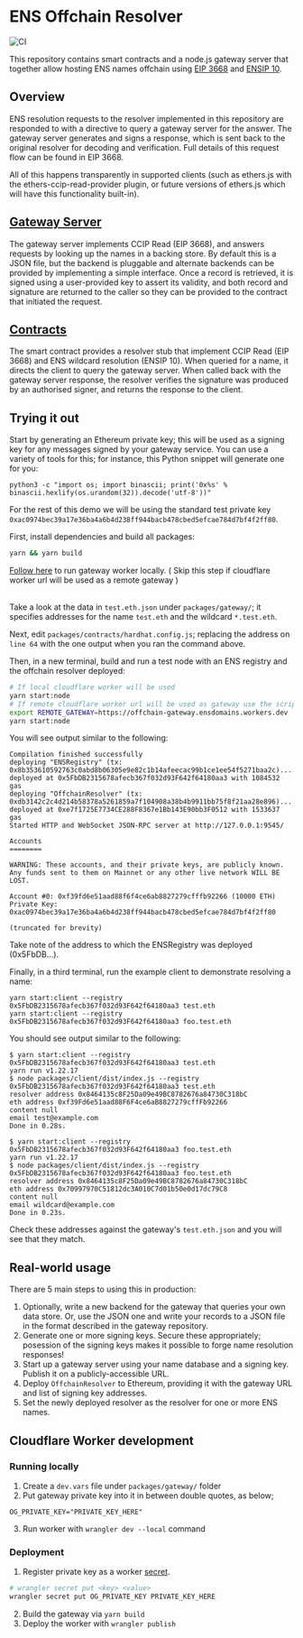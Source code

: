 # ENS Offchain Resolver
![CI](https://github.com/ensdomains/offchain-resolver/actions/workflows/main.yml/badge.svg)


This repository contains smart contracts and a node.js gateway server that together allow hosting ENS names offchain using [EIP 3668](https://eips.ethereum.org/EIPS/eip-3668) and [ENSIP 10](https://docs.ens.domains/ens-improvement-proposals/ensip-10-wildcard-resolution).

## Overview

ENS resolution requests to the resolver implemented in this repository are responded to with a directive to query a gateway server for the answer. The gateway server generates and signs a response, which is sent back to the original resolver for decoding and verification. Full details of this request flow can be found in EIP 3668.

All of this happens transparently in supported clients (such as ethers.js with the ethers-ccip-read-provider plugin, or future versions of ethers.js which will have this functionality built-in).

## [Gateway Server](packages/gateway)

The gateway server implements CCIP Read (EIP 3668), and answers requests by looking up the names in a backing store. By default this is a JSON file, but the backend is pluggable and alternate backends can be provided by implementing a simple interface. Once a record is retrieved, it is signed using a user-provided key to assert its validity, and both record and signature are returned to the caller so they can be provided to the contract that initiated the request.

## [Contracts](packages/contracts)

The smart contract provides a resolver stub that implement CCIP Read (EIP 3668) and ENS wildcard resolution (ENSIP 10). When queried for a name, it directs the client to query the gateway server. When called back with the gateway server response, the resolver verifies the signature was produced by an authorised signer, and returns the response to the client.

## Trying it out

Start by generating an Ethereum private key; this will be used as a signing key for any messages signed by your gateway service. You can use a variety of tools for this; for instance, this Python snippet will generate one for you:

```
python3 -c "import os; import binascii; print('0x%s' % binascii.hexlify(os.urandom(32)).decode('utf-8'))"
```

For the rest of this demo we will be using the standard test private key `0xac0974bec39a17e36ba4a6b4d238ff944bacb478cbed5efcae784d7bf4f2ff80`.

First, install dependencies and build all packages:

```bash
yarn && yarn build
```

[Follow here](#running-locally) to run gateway worker locally. ( Skip this step if cloudflare worker url will be used as a remote gateway )
<br/><br/>

Take a look at the data in `test.eth.json` under `packages/gateway/`; it specifies addresses for the name `test.eth` and the wildcard `*.test.eth`.

Next, edit `packages/contracts/hardhat.config.js`; replacing the address on `line 64` with the one output when you ran the command above. 

Then, in a new terminal, build and run a test node with an ENS registry and the offchain resolver deployed:

```bash
# If local cloudflare worker will be used
yarn start:node
# If remote cloudflare worker url will be used as gateway use the script below instead
export REMOTE_GATEWAY=https://offchain-gateway.ensdomains.workers.dev
yarn start:node
```

You will see output similar to the following:

```
Compilation finished successfully
deploying "ENSRegistry" (tx: 0x8b353610592763c0abd8b06305e9e82c1b14afeecac99b1ce1ee54f5271baa2c)...: deployed at 0x5FbDB2315678afecb367f032d93F642f64180aa3 with 1084532 gas
deploying "OffchainResolver" (tx: 0xdb3142c2c4d214b58378a5261859a7f104908a38b4b9911bb75f8f21aa28e896)...: deployed at 0xe7f1725E7734CE288F8367e1Bb143E90bb3F0512 with 1533637 gas
Started HTTP and WebSocket JSON-RPC server at http://127.0.0.1:9545/

Accounts
========

WARNING: These accounts, and their private keys, are publicly known.
Any funds sent to them on Mainnet or any other live network WILL BE LOST.

Account #0: 0xf39fd6e51aad88f6f4ce6ab8827279cfffb92266 (10000 ETH)
Private Key: 0xac0974bec39a17e36ba4a6b4d238ff944bacb478cbed5efcae784d7bf4f2ff80

(truncated for brevity)
```

Take note of the address to which the ENSRegistry was deployed (0x5FbDB...).

Finally, in a third terminal, run the example client to demonstrate resolving a name:

```
yarn start:client --registry 0x5FbDB2315678afecb367f032d93F642f64180aa3 test.eth
yarn start:client --registry 0x5FbDB2315678afecb367f032d93F642f64180aa3 foo.test.eth
```

You should see output similar to the following:

```
$ yarn start:client --registry 0x5FbDB2315678afecb367f032d93F642f64180aa3 test.eth
yarn run v1.22.17
$ node packages/client/dist/index.js --registry 0x5FbDB2315678afecb367f032d93F642f64180aa3 test.eth
resolver address 0x8464135c8F25Da09e49BC8782676a84730C318bC
eth address 0xf39Fd6e51aad88F6F4ce6aB8827279cffFb92266
content null
email test@example.com
Done in 0.28s.

$ yarn start:client --registry 0x5FbDB2315678afecb367f032d93F642f64180aa3 foo.test.eth
yarn run v1.22.17
$ node packages/client/dist/index.js --registry 0x5FbDB2315678afecb367f032d93F642f64180aa3 foo.test.eth
resolver address 0x8464135c8F25Da09e49BC8782676a84730C318bC
eth address 0x70997970C51812dc3A010C7d01b50e0d17dc79C8
content null
email wildcard@example.com
Done in 0.23s.
```

Check these addresses against the gateway's `test.eth.json` and you will see that they match.

## Real-world usage

There are 5 main steps to using this in production:

 1. Optionally, write a new backend for the gateway that queries your own data store. Or, use the JSON one and write your records to a JSON file in the format described in the gateway repository.
 2. Generate one or more signing keys. Secure these appropriately; posession of the signing keys makes it possible to forge name resolution responses!
 3. Start up a gateway server using your name database and a signing key. Publish it on a publicly-accessible URL.
 4. Deploy `OffchainResolver` to Ethereum, providing it with the gateway URL and list of signing key addresses.
 5. Set the newly deployed resolver as the resolver for one or more ENS names.

## Cloudflare Worker development

### Running locally

1. Create a `dev.vars` file under `packages/gateway/` folder
2. Put gateway private key into it in between double quotes, as below;
```
OG_PRIVATE_KEY="PRIVATE_KEY_HERE"
```
3. Run worker with `wrangler dev --local` command

### Deployment

1. Register private key as a worker [secret](https://developers.cloudflare.com/workers/platform/environment-variables/#adding-secrets-via-wrangler).
```bash
# wrangler secret put <key> <value>
wrangler secret put OG_PRIVATE_KEY PRIVATE_KEY_HERE
```
2. Build the gateway via `yarn build`
3. Deploy the worker with `wrangler publish`
